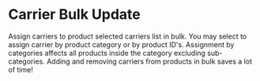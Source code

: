# Carrier Bulk Update

Assign carriers to product selected carriers list in bulk. You may select to assign carrier by product category or by product ID's. Assignment by categories affects all products inside the category excluding sub-categories. Adding and removing carriers from products in bulk saves a lot of time!